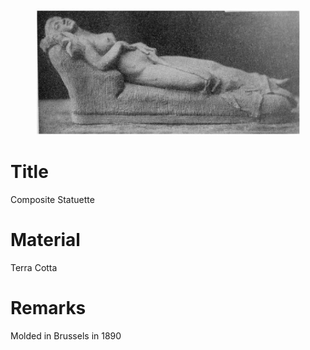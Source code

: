 <figure class="image">

![](/static/files/sculptures/composite-statuette.jpg)

</figure>

# Title
Composite Statuette

# Material
Terra Cotta

# Remarks
Molded in Brussels in 1890
